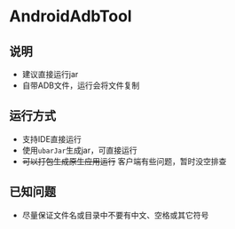 # AndroidAdbTool

## 说明
* 建议直接运行jar
* 自带ADB文件，运行会将文件复制

## 运行方式
* 支持IDE直接运行
* 使用`ubarJar`生成jar，可直接运行
* ~~可以打包生成原生应用运行~~ 客户端有些问题，暂时没空排查

## 已知问题
* 尽量保证文件名或目录中不要有中文、空格或其它符号